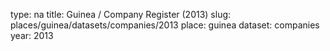 type: na
title: Guinea / Company Register (2013)
slug: places/guinea/datasets/companies/2013
place: guinea
dataset: companies
year: 2013
